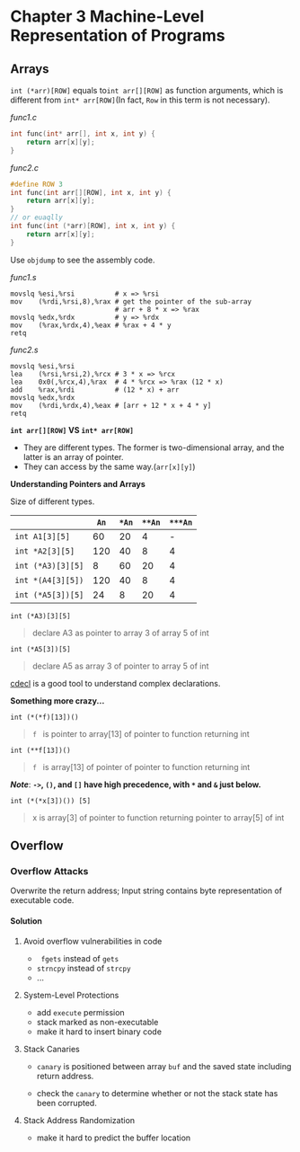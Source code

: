 # Chapter 3 Machine-Level Representation of Programs

## Arrays

`int (*arr)[ROW]` equals to`int arr[][ROW]` as function arguments, which is different from `int* arr[ROW]`(In fact, `Row` in this term is not necessary).

*func1.c*

```c
int func(int* arr[], int x, int y) { 
    return arr[x][y]; 
}
```

*func2.c*

```c
#define ROW 3
int func(int arr[][ROW], int x, int y) { 
    return arr[x][y]; 
}
// or euaqlly
int func(int (*arr)[ROW], int x, int y) { 
    return arr[x][y]; 
}
```

Use `objdump` to see the assembly code.

*func1.s*

```assembly
movslq %esi,%rsi          # x => %rsi
mov    (%rdi,%rsi,8),%rax # get the pointer of the sub-array
                          # arr + 8 * x => %rax
movslq %edx,%rdx          # y => %rdx
mov    (%rax,%rdx,4),%eax # %rax + 4 * y
retq   
```

*func2.s*

```assembly
movslq %esi,%rsi
lea    (%rsi,%rsi,2),%rcx # 3 * x => %rcx
lea    0x0(,%rcx,4),%rax  # 4 * %rcx => %rax (12 * x)
add    %rax,%rdi          # (12 * x) + arr
movslq %edx,%rdx
mov    (%rdi,%rdx,4),%eax # [arr + 12 * x + 4 * y]
retq   
```



**`int arr[][ROW]` VS  `int* arr[ROW]`**

- They are different types. The former is two-dimensional array, and the latter is  an  array of pointer.
- They can access by the same way.(`arr[x][y]`)



**Understanding Pointers and Arrays**

Size of different types.

|                   | `An​` | `*An​` | `**An` | `***An` |
| ----------------- | ---- | :---- | ------ | ------- |
| `int A1[3][5]`    | 60   | 20    | 4      | -       |
| `int *A2[3][5]`   | 120  | 40    | 8      | 4       |
| `int (*A3)[3][5]` | 8    | 60    | 20     | 4       |
| `int *(A4[3][5])` | 120  | 40    | 8      | 4       |
| `int (*A5[3])[5]` | 24   | 8     | 20     | 4       |

`int (*A3)[3][5]`

> declare A3 as pointer to array 3 of array 5 of int

`int (*A5[3])[5]`

> declare A5 as array 3 of pointer to array 5 of int

[cdecl](https://cdecl.org/) is a good tool to understand complex declarations.

**Something more crazy...**

`int (*(*f)[13])()` 

> `f ` is pointer to array[13] of pointer to function returning int

`int (**f[13])()`

> `f ` is array[13] of pointer of pointer to function returning int

***Note***: **`->`, `()`, and `[]` have high precedence, with `*` and `&` just below.**

`int (*(*x[3])()) [5]`

> x is array[3] of pointer to function returning pointer to array[5] of int

## Overflow

### Overflow Attacks

Overwrite the return address; Input string contains byte representation of executable code.

#### Solution

1. Avoid overflow vulnerabilities in code

   - ` fgets` instead of `gets`
   - `strncpy` instead of `strcpy`
   - ...

2. System-Level Protections

   - add `execute` permission
   - stack marked as non-executable
   - make it hard to insert binary code

3. Stack Canaries

   - `canary` is positioned between array `buf` and the saved state including return address. 

   - check the `canary` to determine whether or not the stack state has been corrupted.

4. Stack Address Randomization

   - make it hard to predict the buffer location


